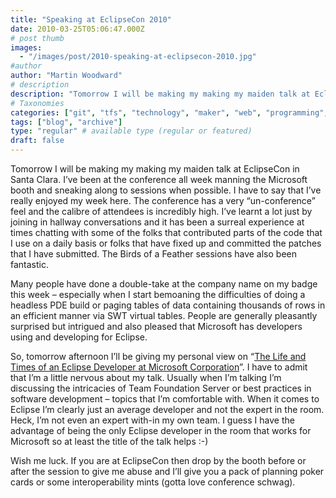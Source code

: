 ```yaml
---
title: "Speaking at EclipseCon 2010"
date: 2010-03-25T05:06:47.000Z
# post thumb
images:
  - "/images/post/2010-speaking-at-eclipsecon-2010.jpg"
#author
author: "Martin Woodward"
# description
description: "Tomorrow I will be making my making my maiden talk at EclipseCon in Santa Clara."
# Taxonomies
categories: ["git", "tfs", "technology", "maker", "web", "programming", "personal"]
tags: ["blog", "archive"]
type: "regular" # available type (regular or featured)
draft: false
---
```

[](http://www.eclipsecon.org/2010/) Tomorrow I will be making my making my maiden talk at EclipseCon in Santa Clara.  I’ve been at the conference all week manning the Microsoft booth and sneaking along to sessions when possible.  I have to say that I’ve really enjoyed my week here.  The conference has a very “un-conference” feel and the calibre of attendees is incredibly high.  I’ve learnt a lot just by joining in hallway conversations and it has been a surreal experience at times chatting with some of the folks that contributed parts of the code that I use on a daily basis or folks that have fixed up and committed the patches that I have submitted.  The Birds of a Feather sessions have also been fantastic.  

Many people have done a double-take at the company name on my badge this week – especially when I start bemoaning the difficulties of doing a headless PDE build or paging tables of data containing thousands of rows in an efficient manner via SWT virtual tables.  People are generally pleasantly surprised but intrigued and also pleased that Microsoft has developers using and developing for Eclipse.  

So, tomorrow afternoon I’ll be giving my personal view on “[The Life and Times of an Eclipse Developer at Microsoft Corporation](http://www.eclipsecon.org/2010/sessions/?page=sessions&id=1476)”.  I have to admit that I’m a little nervous about my talk.  Usually when I’m talking I’m discussing the intricacies of Team Foundation Server or best practices in software development – topics that I’m comfortable with.  When it comes to Eclipse I’m clearly just an average developer and not the expert in the room.  Heck, I’m not even an expert with-in my own team.  I guess I have the advantage of being the only Eclipse developer in the room that works for Microsoft so at least the title of the talk helps :-)  

Wish me luck.  If you are at EclipseCon then drop by the booth before or after the session to give me abuse and I’ll give you a pack of planning poker cards or some interoperability mints (gotta love conference schwag).
